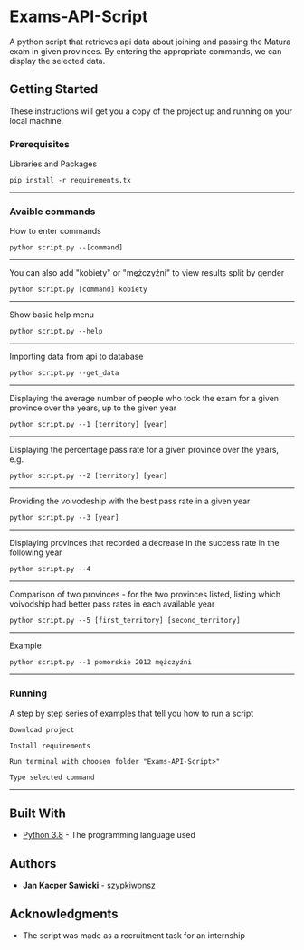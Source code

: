 # Exams-API-Script

A python script that retrieves api data about joining and passing the Matura exam in given provinces. By entering the appropriate commands, we can display the selected data.

## Getting Started

These instructions will get you a copy of the project up and running on your local machine.

### Prerequisites

Libraries and Packages

```
pip install -r requirements.tx
```
---
### Avaible commands

How to enter commands

```
python script.py --[command]
```
---
You can also add "kobiety" or "mężczyźni" to view results split by gender

```
python script.py [command] kobiety
```
---
Show basic help menu

```
python script.py --help
```
---
Importing data from api to database

```
python script.py --get_data
```
---
Displaying the average number of people who took the exam for a given province over the years, up to the given year

```
python script.py --1 [territory] [year]
```
---
Displaying the percentage pass rate for a given province over the years, e.g. 

```
python script.py --2 [territory] [year]
```
---
Providing the voivodeship with the best pass rate in a given year 

```
python script.py --3 [year]
```
---
Displaying provinces that recorded a decrease in the success rate in the following year

```
python script.py --4
```
---
Comparison of two provinces - for the two provinces listed, listing which voivodship had better pass rates in each available year

```
python script.py --5 [first_territory] [second_territory]
```
---
Example

```
python script.py --1 pomorskie 2012 mężczyźni
```
---

### Running

A step by step series of examples that tell you how to run a script

```
Download project
```
```
Install requirements
```
```
Run terminal with choosen folder "Exams-API-Script>"
```
```
Type selected command
```
---
## Built With

* [Python 3.8](https://www.python.org/) - The programming language used

## Authors

* **Jan Kacper Sawicki** - [szypkiwonsz](https://github.com/szypkiwonsz)

## Acknowledgments

* The script was made as a recruitment task for an internship
